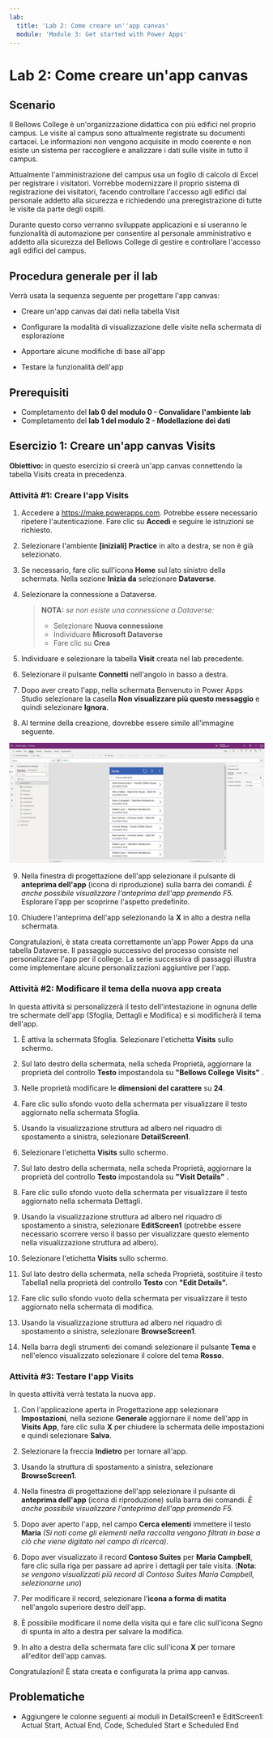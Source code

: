 ```yaml
---
lab:
  title: 'Lab 2: Come creare un''app canvas'
  module: 'Module 3: Get started with Power Apps'
---
```


# <a name="lab-2-how-to-build-a-canvas-app"></a>Lab 2: Come creare un'app canvas

## <a name="scenario"></a>Scenario

Il Bellows College è un'organizzazione didattica con più edifici nel proprio campus. Le visite al campus sono attualmente registrate su documenti cartacei. Le informazioni non vengono acquisite in modo coerente e non esiste un sistema per raccogliere e analizzare i dati sulle visite in tutto il campus.

Attualmente l'amministrazione del campus usa un foglio di calcolo di Excel per registrare i visitatori. Vorrebbe modernizzare il proprio sistema di registrazione dei visitatori, facendo controllare l'accesso agli edifici dal personale addetto alla sicurezza e richiedendo una preregistrazione di tutte le visite da parte degli ospiti.

Durante questo corso verranno sviluppate applicazioni e si useranno le funzionalità di automazione per consentire al personale amministrativo e addetto alla sicurezza del Bellows College di gestire e controllare l'accesso agli edifici del campus.

## <a name="high-level-lab-steps"></a>Procedura generale per il lab

Verrà usata la sequenza seguente per progettare l'app canvas:

- Creare un'app canvas dai dati nella tabella Visit

- Configurare la modalità di visualizzazione delle visite nella schermata di esplorazione

- Apportare alcune modifiche di base all'app

- Testare la funzionalità dell'app

## <a name="prerequisites"></a>Prerequisiti

- Completamento del **lab 0 del modulo 0 - Convalidare l'ambiente lab**
- Completamento del **lab 1 del modulo 2 - Modellazione dei dati**

## <a name="exercise-1-create-visits-canvas-app"></a>Esercizio 1: Creare un'app canvas Visits

**Obiettivo:** in questo esercizio si creerà un'app canvas connettendo la tabella Visits creata in precedenza.

### <a name="task-1-create-the-visits-app"></a>Attività \#1: Creare l'app Visits

1.  Accedere a <https://make.powerapps.com>. Potrebbe essere necessario ripetere l'autenticazione. Fare clic su **Accedi** e seguire le istruzioni se richiesto.

2.  Selezionare l'ambiente **[iniziali] Practice** in alto a destra, se non è già selezionato.

3.  Se necessario, fare clic sull'icona **Home** sul lato sinistro della schermata. Nella sezione **Inizia da** selezionare **Dataverse**.

4.  Selezionare la connessione a Dataverse.

    > **NOTA:** *se non esiste una connessione a Dataverse:*
    > - Selezionare **Nuova connessione**
    > - Individuare **Microsoft Dataverse**
    > - Fare clic su **Crea**

5.  Individuare e selezionare la tabella **Visit** creata nel lab precedente.

6.  Selezionare il pulsante **Connetti** nell'angolo in basso a destra.

7.  Dopo aver creato l'app, nella schermata Benvenuto in Power Apps Studio selezionare la casella **Non visualizzare più questo messaggio** e quindi selezionare **Ignora**.

8.  Al termine della creazione, dovrebbe essere simile all'immagine seguente.

![App canvas creata dai dati Visit.](media/2-canvas-app-from-data.png)

9. Nella finestra di progettazione dell'app selezionare il pulsante di **anteprima dell'app** (icona di riproduzione) sulla barra dei comandi. *È anche possibile visualizzare l'anteprima dell'app premendo F5.* Esplorare l'app per scoprirne l'aspetto predefinito.

10. Chiudere l'anteprima dell'app selezionando la **X** in alto a destra nella schermata.

Congratulazioni, è stata creata correttamente un'app Power Apps da una tabella Dataverse. Il passaggio successivo del processo consiste nel personalizzare l'app per il college. La serie successiva di passaggi illustra come implementare alcune personalizzazioni aggiuntive per l'app.

### <a name="task-2-modify-and-theme-the-newly-created-app"></a>Attività \#2: Modificare il tema della nuova app creata

In questa attività si personalizzerà il testo dell'intestazione in ognuna delle tre schermate dell'app (Sfoglia, Dettagli e Modifica) e si modificherà il tema dell'app.

1.  È attiva la schermata Sfoglia. Selezionare l'etichetta **Visits** sullo schermo.

1.  Sul lato destro della schermata, nella scheda Proprietà, aggiornare la proprietà del controllo **Testo** impostandola su **"Bellows College Visits"** .

1. Nelle proprietà modificare le **dimensioni del carattere** su **24**.

1.  Fare clic sullo sfondo vuoto della schermata per visualizzare il testo aggiornato nella schermata Sfoglia.

1.  Usando la visualizzazione struttura ad albero nel riquadro di spostamento a sinistra, selezionare **DetailScreen1**.

1.  Selezionare l'etichetta **Visits** sullo schermo.

1.  Sul lato destro della schermata, nella scheda Proprietà, aggiornare la proprietà del controllo **Testo** impostandola su **"Visit Details"** .

1.  Fare clic sullo sfondo vuoto della schermata per visualizzare il testo aggiornato nella schermata Dettagli.

1.  Usando la visualizzazione struttura ad albero nel riquadro di spostamento a sinistra, selezionare **EditScreen1** (potrebbe essere necessario scorrere verso il basso per visualizzare questo elemento nella visualizzazione struttura ad albero).

1.  Selezionare l'etichetta **Visits** sullo schermo.

1.  Sul lato destro della schermata, nella scheda Proprietà, sostituire il testo Tabella1 nella proprietà del controllo **Testo** con **"Edit Details".**

1.  Fare clic sullo sfondo vuoto della schermata per visualizzare il testo aggiornato nella schermata di modifica.

1. Usando la visualizzazione struttura ad albero nel riquadro di spostamento a sinistra, selezionare **BrowseScreen1**.

1. Nella barra degli strumenti dei comandi selezionare il pulsante **Tema** e nell'elenco visualizzato selezionare il colore del tema **Rosso**.

### <a name="task-3-test-your-visits-app"></a>Attività \#3: Testare l'app Visits

In questa attività verrà testata la nuova app.

1.  Con l'applicazione aperta in Progettazione app selezionare **Impostazioni**, nella sezione **Generale** aggiornare il nome dell'app in **Visits App**, fare clic sulla **X** per chiudere la schermata delle impostazioni e quindi selezionare **Salva**.

2.  Selezionare la freccia **Indietro** per tornare all'app.

3.  Usando la struttura di spostamento a sinistra, selezionare **BrowseScreen1**.

4.  Nella finestra di progettazione dell'app selezionare il pulsante di **anteprima dell'app** (icona di riproduzione) sulla barra dei comandi. *È anche possibile visualizzare l'anteprima dell'app premendo F5.*

4.  Dopo aver aperto l'app, nel campo **Cerca elementi** immettere il testo **Maria**
     *(Si noti come gli elementi nella raccolta vengono filtrati in base a ciò che viene digitato nel campo di ricerca).*

5.  Dopo aver visualizzato il record **Contoso Suites** per **Maria Campbell**, fare clic sulla riga per passare ad aprire i dettagli per tale visita. (**Nota**: *se vengono visualizzati più record di Contoso Suites Maria Campbell, selezionarne uno*)

6.  Per modificare il record, selezionare l'**icona a forma di matita** nell'angolo superiore destro dell'app.

7.  È possibile modificare il nome della visita qui e fare clic sull'icona Segno di spunta in alto a destra per salvare la modifica.

8.  In alto a destra della schermata fare clic sull'icona **X** per tornare all'editor dell'app canvas.

Congratulazioni! È stata creata e configurata la prima app canvas.

## <a name="challenges"></a>Problematiche

- Aggiungere le colonne seguenti ai moduli in DetailScreen1 e EditScreen1: Actual Start, Actual End, Code, Scheduled Start e Scheduled End
